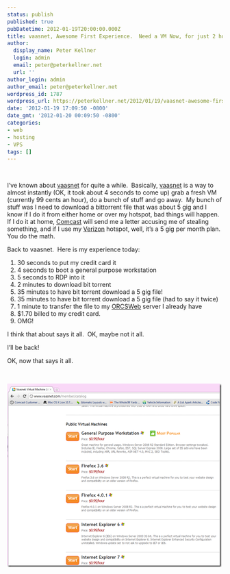 ```yaml
---
status: publish
published: true
pubDatetime: 2012-01-19T20:00:00.000Z
title: vaasnet, Awesome First Experience.  Need a VM Now, for just 2 hours?
author:
  display_name: Peter Kellner
  login: admin
  email: peter@peterkellner.net
  url: ''
author_login: admin
author_email: peter@peterkellner.net
wordpress_id: 1787
wordpress_url: https://peterkellner.net/2012/01/19/vaasnet-awesome-first-experience-need-a-vm-now-for-just-2-hours/
date: '2012-01-19 17:09:50 -0800'
date_gmt: '2012-01-20 00:09:50 -0800'
categories:
- web
- hosting
- VPS
tags: []
---
```

<p>&#160;</p>
<p>I’ve known about <a href="http://www.vaasnet.com/">vaasnet</a> for quite a while.&#160; Basically, <a href="http://www.vaasnet.com/">vaasnet</a> is a way to almost instantly (OK, it took about 4 seconds to come up) grab a fresh VM (currently 99 cents an hour), do a bunch of stuff and go away.&#160; My bunch of stuff was I need to download a bittorrent file that was about 5 gig and I know if I do it from either home or over my hotspot, bad things will happen.&#160; If I do it at home, <a href="http://xfinity.comcast.net/?">Comcast</a> will send me a letter accusing me of stealing something, and if I use my <a href="http://www.verizonwireless.com/b2c/index.html">Verizon</a> hotspot, well, it’s a 5 gig per month plan.&#160; You do the math.</p>
<p>Back to vaasnet.&#160; Here is my experience today:</p>
<ol>
<li>30 seconds to put my credit card it</li>
<li>4 seconds to boot a general purpose workstation</li>
<li>5 seconds to RDP into it</li>
<li>2 minutes to download bit torrent</li>
<li>35 minutes to have bit torrent download a 5 gig file!</li>
<li>35 minutes to have bit torrent download a 5 gig file (had to say it twice)</li>
<li>1 minute to transfer the file to my <a href="http://www.orcsweb.com/">ORCSWeb</a> server I already have</li>
<li>$1.70 billed to my credit card.</li>
<li>OMG!</li>
</ol>
<p>I think that about says it all.&#160; OK, maybe not it all.</p>
<p>I’ll be back!</p>
<p>OK, now that says it all.</p>
<p>&#160;</p>
<p><a href="/wp/wp-content/uploads/2012/01/image11.png"><img style="background-image: none; border-bottom: 0px; border-left: 0px; padding-left: 0px; padding-right: 0px; display: inline; border-top: 0px; border-right: 0px; padding-top: 0px" title="image" border="0" alt="image" src="/wp/wp-content/uploads/2012/01/image_thumb9.png" width="501" height="429" /></a></p>
